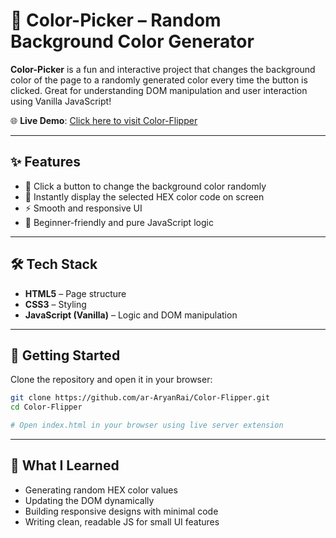 # 🎨 Color-Picker – Random Background Color Generator

**Color-Picker** is a fun and interactive project that changes the background color of the page to a randomly generated color every time the button is clicked. Great for understanding DOM manipulation and user interaction using Vanilla JavaScript!

🌐 **Live Demo**: [Click here to visit Color-Flipper](https://ar-aryanrai.github.io/Color-Flipper/)

---

## ✨ Features

- 🎯 Click a button to change the background color randomly
- 🎨 Instantly display the selected HEX color code on screen
- ⚡ Smooth and responsive UI
- 🧠 Beginner-friendly and pure JavaScript logic

---

## 🛠 Tech Stack

- **HTML5** – Page structure  
- **CSS3** – Styling  
- **JavaScript (Vanilla)** – Logic and DOM manipulation

---

## 🚀 Getting Started

Clone the repository and open it in your browser:

```bash
git clone https://github.com/ar-AryanRai/Color-Flipper.git
cd Color-Flipper
```

```bash
# Open index.html in your browser using live server extension
```
---

## 🧠 What I Learned

- Generating random HEX color values
- Updating the DOM dynamically
- Building responsive designs with minimal code
- Writing clean, readable JS for small UI features
